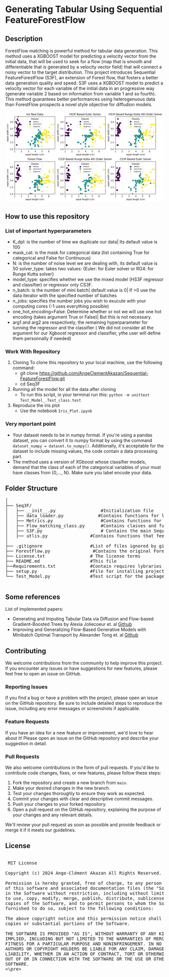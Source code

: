 # Generating Tabular Using Sequential FeatureForestFlow

## Description
ForestFlow matching is powerful method for tabular data generation.  This method uses a XGBOOST model for predicting a velocity vector from the initial data, that will be used to seek for a flow (map that is smooth and differentiable that is generated by a velocity vector field) that will connect a noisy vector to the target distribution. This project introduces Sequential FeatureForestFlow (S3F),  an extension of Forest flow, that  fosters a better data generation quality and speed. S3F uses a XGBOOST model to predict a velocity vector for each variable of the initial data in an progressive way (generate variable 2 based on information from variable 1  and so fourth). This method guarantees better performances using heterogenuous data than ForestFlow prospects a novel style objective for diffudion models.

![Result with IRIS data set](iris_plot.png)

<!-- For better understanding of this code, I have designed a simpler version on [Google Colab](https://drive.google.com/file/d/13JOngqBCCOZc0ixlmDmLcIRPPljHyfvv/view?usp=sharing) -->

## How to use this repository
 ### List of important hyperparameters

* K_dpl: is the number of time we duplicate our data| Its default value is 100
* mask_cat: is the mask for categorical data (list containing True for categorical and False for Continuous)
* N: is the number of noise level we are dealing with, its default value is 50
 solver_type: takes two values: {Euler: for Euler solver or RG4: for Runge Kutta solver}
* model_type: specifies whether we use the mixed model (HS3F regressor and classifier) or regressor only CS3F.
* n_batch: is the number of mini batch| default value is 0| If >0 use the data iterator with the specified number of batches 
* n_jobs: specifies the number jobs you wish to exucute with your computing cores (-1 uses everything possible)
* one_hot_encoding=False: Determine whether or not we will use one hot encoding (takes argument True or False)| But this is not necessary.
* arg1 and arg2 are respectively, the remaining hyperparameter for tunning the regressor and the classifier ( We did not consider all the argument for our Xgboost regressor and classifier, ythe user will define them personnally if needed)


### Work With Repository
1. Cloning
To clone this repository to your local machine, use the following command:
    * git clone https://github.com/AngeClementAkazan/Sequential-FeatureForestFlow.git 
    * cd Seq3F
2. Running all the model for all the data after cloning
    * To run this script, in your terminal run this:  `python -m unittest Test_Model_.Test_class.test`
3. Reproduce the iris plot 
    * Use the notebook `Iris_Plot.ipynb `
### Very mportant point
* Your dataset needs to be in numpy format. If you're using a pandas dataset, you can convert it to numpy format by using the command `dataset_numpy = dataset.to_numpy()`. Additionally, it's acceptable for the dataset to include missing values, the code contain a data processing part.
* The method uses a version of XGboost whose classifier models, demand that the class of each of the categorical variables of your  must have classes from {0,..., N}. Make sure you label encode your data.

<!-- You can either set the  variable `Use_OneHotEnc` to `True` or before you input your model you can use an appropriate encoding method to respect this constraint. -->

## Folder Structure
<pre>
│
├── Seq3F/
│   ├── __init__.py                 #Initialization file  
│   ├── data_loader.py             #Contains functions for loading data
│   ├── Metrics.py                  #Contains functions for calculating metrics
│   ├── Flow_matching_class.py      #Contains classes and functions for flow matching
│   ├── S3F.py                      # Contains the main Sequential-FeatureForestFlow class 
│   ├── utlis.py                #Contains functions that feeds Metrics.pyand S3F.py 
│       
├── .gitignore                  #List of files ignored by git
├── ForestFlow.py                #Contains the original ForestFlow Class
├── License.txt                 # The license terms
├── README.md                   #This file
├──Requirements.txt             #Contain requires lybraries
├── setup.py                    #File for installing project as a package
└── Test_Model.py               #Test script for the package.

</pre>
<!-- <pre>
│
├── My_pachage/
│   ├── utils/
│       ├── __init__.py                 #Initialization file  for the utils modules
│       ├── Data_loading.py             #Contains functions for loading data
│       ├── Flow_matching_class.py      #Contains classes and functions for flow matching
│       ├── Metrics_Functions.py        #Contains functions for calculating metrics
│       ├── Solver_Functions.py         #Contains functions for solving problems 
│       ├── Training_Functions.py       #Contains functions for training models   
│    ├── __init__.py                    #Initialization file for the Sampling  module
│    ├── Sampling_Functions.py          #Contains functions for sampling data 
├── .gitignore                  #List of files ignored by git
├── License.txt                 # The license terms
├── README.md                   #This file
├── setup.py                    #File for installing project as a package
└── Test_Model.py               #Test script for the package.

</pre> -->
## Some references
List of implemented papers:

* Generating and Imputing Tabular Data via Diffusion and Flow-based
Gradient-Boosted Trees by Alexia Joliecoeur et. al [Github](https://github.com/atong01/conditional-flow-matching)
* Improving and Generalizing Flow-Based Generative Models
with Minibatch Optimal Transport by Alexander Tong et. al [Github](https://github.com/atong01/conditional-flow-matching)
 ## Contributing

We welcome contributions from the community to help improve this project. If you encounter any issues or have suggestions for new features, please feel free to open an issue on GitHub.

### Reporting Issues
If you find a bug or have a problem with the project, please open an issue on the GitHub repository. Be sure to include detailed steps to reproduce the issue, including any error messages or screenshots if applicable.

### Feature Requests
If you have an idea for a new feature or improvement, we'd love to hear about it! Please open an issue on the GitHub repository and describe your suggestion in detail.

### Pull Requests
We also welcome contributions in the form of pull requests. If you'd like to contribute code changes, fixes, or new features, please follow these steps:

1. Fork the repository and create a new branch from `main`.
2. Make your desired changes in the new branch.
3. Test your changes thoroughly to ensure they work as expected.
4. Commit your changes with clear and descriptive commit messages.
5. Push your changes to your forked repository.
6. Open a pull request on the GitHub repository, explaining the purpose of your changes and any relevant details.

We'll review your pull request as soon as possible and provide feedback or merge it if it meets our guidelines.

## License
 <pre> 
 MIT License

Copyright (c) 2024 Ange-Clément Akazan All Rights Reserved.

Permission is hereby granted, free of charge, to any person obtaining a copy
of this software and associated documentation files (the "Software"), to deal
in the Software without restriction, including without limitation the rights
to use, copy, modify, merge, publish, distribute, sublicense, and/or sell
copies of the Software, and to permit persons to whom the Software is
furnished to do so, subject to the following conditions:

The above copyright notice and this permission notice shall be included in all
copies or substantial portions of the Software.

THE SOFTWARE IS PROVIDED "AS IS", WITHOUT WARRANTY OF ANY KIND, EXPRESS OR
IMPLIED, INCLUDING BUT NOT LIMITED TO THE WARRANTIES OF MERCHANTABILITY,
FITNESS FOR A PARTICULAR PURPOSE AND NONINFRINGEMENT. IN NO EVENT SHALL THE
AUTHORS OR COPYRIGHT HOLDERS BE LIABLE FOR ANY CLAIM, DAMAGES OR OTHER
LIABILITY, WHETHER IN AN ACTION OF CONTRACT, TORT OR OTHERWISE, ARISING FROM,
OUT OF OR IN CONNECTION WITH THE SOFTWARE OR THE USE OR OTHER DEALINGS IN THE
SOFTWARE. 
<\pre>

<!-- #endregion -->
